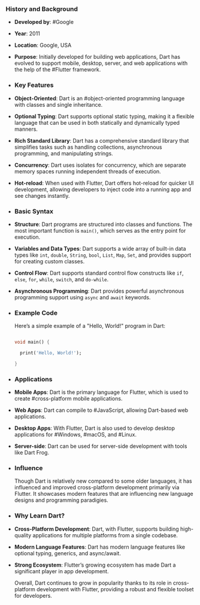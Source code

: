 ### **History and Background**
- **Developed by**: #Google
- **Year**: 2011
- **Location**: Google, USA
- **Purpose**: Initially developed for building web applications, Dart has evolved to support mobile, desktop, server, and web applications with the help of the #Flutter framework.
- ### **Key Features**
- **Object-Oriented**: Dart is an #object-oriented programming language with classes and single inheritance.
- **Optional Typing**: Dart supports optional static typing, making it a flexible language that can be used in both statically and dynamically typed manners.
- **Rich Standard Library**: Dart has a comprehensive standard library that simplifies tasks such as handling collections, asynchronous programming, and manipulating strings.
- **Concurrency**: Dart uses isolates for concurrency, which are separate memory spaces running independent threads of execution.
- **Hot-reload**: When used with Flutter, Dart offers hot-reload for quicker UI development, allowing developers to inject code into a running app and see changes instantly.
- ### **Basic Syntax**
- **Structure**: Dart programs are structured into classes and functions. The most important function is `main()`, which serves as the entry point for execution.
- **Variables and Data Types**: Dart supports a wide array of built-in data types like `int`, `double`, `String`, `bool`, `List`, `Map`, `Set`, and provides support for creating custom classes.
- **Control Flow**: Dart supports standard control flow constructs like `if`, `else`, `for`, `while`, `switch`, and `do-while`.
- **Asynchronous Programming**: Dart provides powerful asynchronous programming support using `async` and `await` keywords.
- ### **Example Code**
  
  Here’s a simple example of a "Hello, World!" program in Dart:
  
  ```dart
  
  void main() {
  
    print('Hello, World!');
  
  }
  
  ```
- ### **Applications**
- **Mobile Apps**: Dart is the primary language for Flutter, which is used to create #cross-platform mobile applications.
- **Web Apps**: Dart can compile to #JavaScript, allowing Dart-based web applications.
- **Desktop Apps**: With Flutter, Dart is also used to develop desktop applications for #Windows, #macOS, and #Linux.
- **Server-side**: Dart can be used for server-side development with tools like Dart Frog.
- ### **Influence**
  
  Though Dart is relatively new compared to some older languages, it has influenced and improved cross-platform development primarily via Flutter. It showcases modern features that are influencing new language designs and programming paradigies.
- ### **Why Learn Dart?**
- **Cross-Platform Development**: Dart, with Flutter, supports building high-quality applications for multiple platforms from a single codebase.
- **Modern Language Features**: Dart has modern language features like optional typing, generics, and async/await.
- **Strong Ecosystem**: Flutter’s growing ecosystem has made Dart a significant player in app development.
  
  Overall, Dart continues to grow in popularity thanks to its role in cross-platform development with Flutter, providing a robust and flexible toolset for developers.